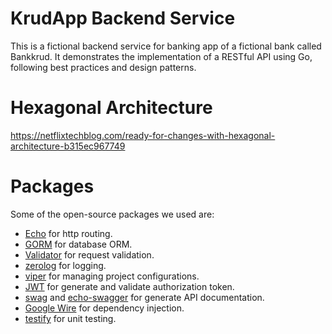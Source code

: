 # KrudApp Backend Service

This is a fictional backend service for banking app of a fictional bank called Bankkrud.
It demonstrates the implementation of a RESTful API using Go,
following best practices and design patterns.

# Hexagonal Architecture

https://netflixtechblog.com/ready-for-changes-with-hexagonal-architecture-b315ec967749

# Packages

Some of the open-source packages we used are:

- [Echo](https://echo.labstack.com) for http routing.
- [GORM](https://gorm.io) for database ORM.
- [Validator](https://github.com/go-playground/validator) for request validation.
- [zerolog](https://github.com/rs/zerolog) for logging.
- [viper](https://github.com/spf13/viper) for managing project configurations.
- [JWT](https://github.com/golang-jwt/jwt) for generate and validate authorization token.
- [swag](https://github.com/swaggo/swag) and [echo-swagger](https://github.com/swaggo/echo-swagger) for generate API documentation.
- [Google Wire](https://github.com/google/wire) for dependency injection.
- [testify](https://github.com/stretchr/testify) for unit testing.
